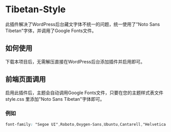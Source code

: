 # Tibetan-Style

此插件解决了WordPress后台藏文字体不统一的问题，统一使用了"Noto Sans Tibetan"字体，并调用了Google Fonts文件。

## 如何使用
下载本项目后，无需解压直接在WordPress后台添加插件并启用即可。

## 前端页面调用
启用此插件后，主题会自动调用Google Fonts文件，只要在您的主题样式表文件 style.css 里添加"Noto Sans Tibetan"字体即可。

### 例如
```css
font-family: "Segoe UI",Roboto,Oxygen-Sans,Ubuntu,Cantarell,"Helvetica Neue","Noto Sans Tibetan",sans-serif;
```